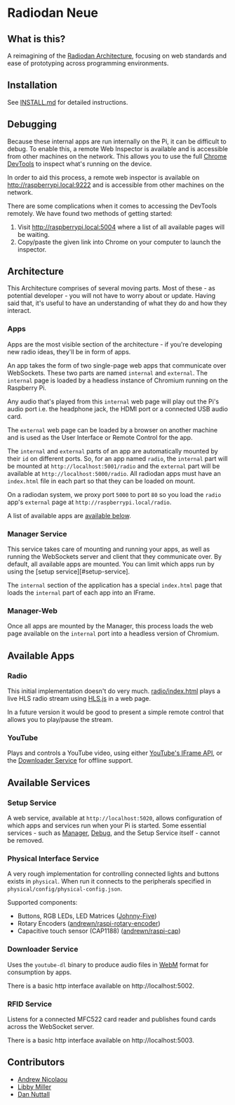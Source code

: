 # Radiodan Neue

## What is this?

A reimagining of the [Radiodan Architecture](http://radiodan.net), focusing on
web standards and ease of prototyping across programming environments.

## Installation

See [INSTALL.md](docs/INSTALL.md) for detailed instructions.

## Debugging

Because these internal apps are run internally on the Pi, it can be difficult to
debug. To enable this, a remote Web Inspector is available and is accessible from other machines on the network. This allows you to use the full [Chrome
DevTools](https://developers.google.com/web/tools/chrome-devtools/) to inspect
what's running on the device.

In order to aid this process, a remote web inspector is available on
http://raspberrypi.local:9222 and is accessible from other machines on the
network.

There are some complications when it comes to accessing the DevTools remotely.
We have found two methods of getting started:

1.  Visit http://raspberrypi.local:5004 where a list of all available pages will
    be waiting.
2.  Copy/paste the given link into Chrome on your computer to launch the
    inspector.

## Architecture

This Architecture comprises of several moving parts. Most of these - as
potential developer - you will not have to worry about or update. Having said
that, it's useful to have an understanding of what they do and how they
interact.

### Apps

Apps are the most visible section of the architecture - if you're developing
new radio ideas, they'll be in form of apps.

An app takes the form of two single-page web apps that communicate over
WebSockets. These two parts are named `internal` and `external`. The `internal`
page is loaded by a headless instance of Chromium running on the Raspberry Pi.

Any audio that's played from this `internal` web page will play out the Pi's
audio port i.e. the headphone jack, the HDMI port or a connected USB audio
card.

The `external` web page can be loaded by a browser on another machine and is
used as the User Interface or Remote Control for the app.

The `internal` and `external` parts of an app are automatically mounted by
their `id` on different ports. So, for an app named `radio`, the `internal`
part will be mounted at `http://localhost:5001/radio` and the `external` part
will be available at `http://localhost:5000/radio`. All radiodan apps must have
an `index.html` file in each part so that they can be loaded on mount.

On a radiodan system, we proxy port `5000` to port `80` so you load the `radio`
app's `external` page at `http://raspberrypi.local/radio`.

A list of available apps are [available below](#available-apps).

### Manager Service

This service takes care of mounting and running your apps, as well as running
the WebSockets server and client that they communicate over. By default, all
available apps are mounted. You can limit which apps run by using the [setup
service][#setup-service].

The `internal` section of the application has a special `index.html` page that
loads the `internal` part of each app into an IFrame.

### Manager-Web

Once all apps are mounted by the Manager, this process loads the web page
available on the `internal` port into a headless version of Chromium.

## Available Apps

### Radio

This initial implementation doesn't do very much.
[radio/index.html](radio/index.html) plays a live HLS radio stream using
[HLS.js](https://github.com/dailymotion/hls.js) in a web page.

In a future version it would be good to present a simple remote control that
allows you to play/pause the stream.

### YouTube

Plays and controls a YouTube video, using either [YouTube's IFrame
API](https://developers.google.com/youtube/iframe_api_reference), or the
[Downloader Service](#downloader-service) for offline support.

## Available Services

### Setup Service

A web service, available at `http://localhost:5020`, allows configuration of
which apps and services run when your Pi is started. Some essential services -
such as [Manager](#manager-service), [Debug](#debug-service), and the Setup
Service itself - cannot be removed.

### Physical Interface Service

A very rough implementation for controlling connected lights and buttons exists
in `physical`. When run it connects to the peripherals specified in
`physical/config/physical-config.json`.

Supported components:

* Buttons, RGB LEDs, LED Matrices ([Johnny-Five](http://johnny-five.io))
* Rotary Encoders ([andrewn/raspi-rotary-encoder](https://github.com/andrewn/raspi-rotary-encoder))
* Capacitive touch sensor (CAP1188) ([andrewn/raspi-cap](https://github.com/andrewn/raspi-cap))

### Downloader Service

Uses the `youtube-dl` binary to produce audio files in
[WebM](https://www.webmproject.org/) format for consumption by apps.

There is a basic http interface available on http://localhost:5002.

### RFID Service

Listens for a connected MFC522 card reader and publishes found cards across the
WebSocket server.

There is a basic http interface available on http://localhost:5003.

## Contributors

* [Andrew Nicolaou](https://github.com/andrewn)
* [Libby Miller](https://github.com/libbymiller)
* [Dan Nuttall](https://github.com/pixelblend)
